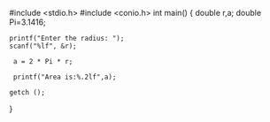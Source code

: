 
#include <stdio.h>
#include <conio.h>
int main() {
    double r,a;
    double Pi=3.1416;


    printf("Enter the radius: ");
    scanf("%lf", &r);

     a = 2 * Pi * r;

     printf("Area is:%.2lf",a);

    getch ();
}
